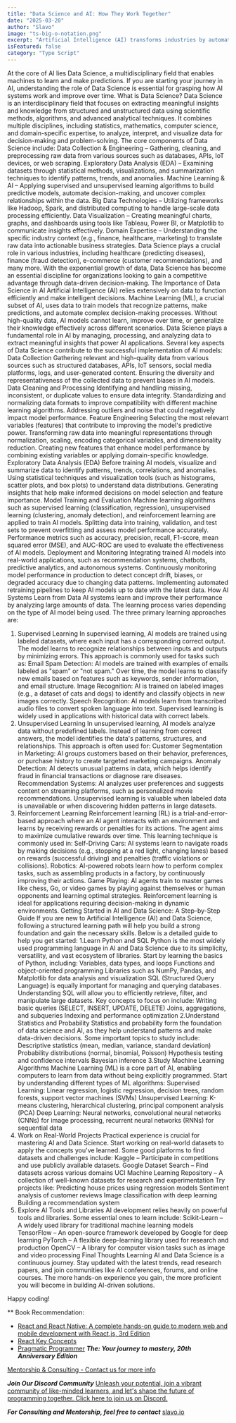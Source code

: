 ```yaml
---
title: "Data Science and AI: How They Work Together"
date: "2025-03-20"
author: "Slavo"
image: "ts-big-o-notation.png"
excerpt: "Artificial Intelligence (AI) transforms industries by automating processes, making intelligent decisions, and uncovering insights from vast amounts of data."
isFeatured: false
category: "Type Script"
---
```



 At the core of AI lies Data Science, a multidisciplinary field that enables machines to learn and make predictions. If you are starting your journey in AI, understanding the role of Data Science is essential for grasping how AI systems work and improve over time.
What is Data Science?
Data Science is an interdisciplinary field that focuses on extracting meaningful insights and knowledge from structured and unstructured data using scientific methods, algorithms, and advanced analytical techniques. It combines multiple disciplines, including statistics, mathematics, computer science, and domain-specific expertise, to analyze, interpret, and visualize data for decision-making and problem-solving.
The core components of Data Science include:
Data Collection & Engineering – Gathering, cleaning, and preprocessing raw data from various sources such as databases, APIs, IoT devices, or web scraping.
Exploratory Data Analysis (EDA) – Examining datasets through statistical methods, visualizations, and summarization techniques to identify patterns, trends, and anomalies.
Machine Learning & AI – Applying supervised and unsupervised learning algorithms to build predictive models, automate decision-making, and uncover complex relationships within the data.
Big Data Technologies – Utilizing frameworks like Hadoop, Spark, and distributed computing to handle large-scale data processing efficiently.
Data Visualization – Creating meaningful charts, graphs, and dashboards using tools like Tableau, Power BI, or Matplotlib to communicate insights effectively.
Domain Expertise – Understanding the specific industry context (e.g., finance, healthcare, marketing) to translate raw data into actionable business strategies.
Data Science plays a crucial role in various industries, including healthcare (predicting diseases), finance (fraud detection), e-commerce (customer recommendations), and many more. With the exponential growth of data, Data Science has become an essential discipline for organizations looking to gain a competitive advantage through data-driven decision-making.
The Importance of Data Science in AI
Artificial Intelligence (AI) relies extensively on data to function efficiently and make intelligent decisions. Machine Learning (ML), a crucial subset of AI, uses data to train models that recognize patterns, make predictions, and automate complex decision-making processes. Without high-quality data, AI models cannot learn, improve over time, or generalize their knowledge effectively across different scenarios.
Data Science plays a fundamental role in AI by managing, processing, and analyzing data to extract meaningful insights that power AI applications. Several key aspects of Data Science contribute to the successful implementation of AI models:
Data Collection
Gathering relevant and high-quality data from various sources such as structured databases, APIs, IoT sensors, social media platforms, logs, and user-generated content.
Ensuring the diversity and representativeness of the collected data to prevent biases in AI models.
Data Cleaning and Processing
Identifying and handling missing, inconsistent, or duplicate values to ensure data integrity.
Standardizing and normalizing data formats to improve compatibility with different machine learning algorithms.
Addressing outliers and noise that could negatively impact model performance.
Feature Engineering
Selecting the most relevant variables (features) that contribute to improving the model's predictive power.
Transforming raw data into meaningful representations through normalization, scaling, encoding categorical variables, and dimensionality reduction.
Creating new features that enhance model performance by combining existing variables or applying domain-specific knowledge.
Exploratory Data Analysis (EDA)
Before training AI models, visualize and summarize data to identify patterns, trends, correlations, and anomalies.
Using statistical techniques and visualization tools (such as histograms, scatter plots, and box plots) to understand data distributions.
Generating insights that help make informed decisions on model selection and feature importance.
Model Training and Evaluation
Machine learning algorithms such as supervised learning (classification, regression), unsupervised learning (clustering, anomaly detection), and reinforcement learning are applied to train AI models.
Splitting data into training, validation, and test sets to prevent overfitting and assess model performance accurately.
Performance metrics such as accuracy, precision, recall, F1-score, mean squared error (MSE), and AUC-ROC are used to evaluate the effectiveness of AI models.
Deployment and Monitoring
Integrating trained AI models into real-world applications, such as recommendation systems, chatbots, predictive analytics, and autonomous systems.
Continuously monitoring model performance in production to detect concept drift, biases, or degraded accuracy due to changing data patterns.
Implementing automated retraining pipelines to keep AI models up to date with the latest data.
How AI Systems Learn from Data
AI systems learn and improve their performance by analyzing large amounts of data. The learning process varies depending on the type of AI model being used. The three primary learning approaches are:

1. Supervised Learning
In supervised learning, AI models are trained using labeled datasets, where each input has a corresponding correct output. The model learns to recognize relationships between inputs and outputs by minimizing errors. This approach is commonly used for tasks such as:
Email Spam Detection: AI models are trained with examples of emails labeled as "spam" or "not spam." Over time, the model learns to classify new emails based on features such as keywords, sender information, and email structure.
Image Recognition: AI is trained on labeled images (e.g., a dataset of cats and dogs) to identify and classify objects in new images correctly.
Speech Recognition: AI models learn from transcribed audio files to convert spoken language into text.
Supervised learning is widely used in applications with historical data with correct labels.
2. Unsupervised Learning
In unsupervised learning, AI models analyze data without predefined labels. Instead of learning from correct answers, the model identifies the data's patterns, structures, and relationships. This approach is often used for:
Customer Segmentation in Marketing: AI groups customers based on their behavior, preferences, or purchase history to create targeted marketing campaigns.
Anomaly Detection: AI detects unusual patterns in data, which helps identify fraud in financial transactions or diagnose rare diseases.
Recommendation Systems: AI analyzes user preferences and suggests content on streaming platforms, such as personalized movie recommendations.
Unsupervised learning is valuable when labeled data is unavailable or when discovering hidden patterns in large datasets.
3. Reinforcement Learning
Reinforcement learning (RL) is a trial-and-error-based approach where an AI agent interacts with an environment and learns by receiving rewards or penalties for its actions. The agent aims to maximize cumulative rewards over time. This learning technique is commonly used in:
Self-Driving Cars: AI systems learn to navigate roads by making decisions (e.g., stopping at a red light, changing lanes) based on rewards (successful driving) and penalties (traffic violations or collisions).
Robotics: AI-powered robots learn how to perform complex tasks, such as assembling products in a factory, by continuously improving their actions.
Game Playing: AI agents train to master games like chess, Go, or video games by playing against themselves or human opponents and learning optimal strategies.
Reinforcement learning is ideal for applications requiring decision-making in dynamic environments.
Getting Started in AI and Data Science: A Step-by-Step Guide
If you are new to Artificial Intelligence (AI) and Data Science, following a structured learning path will help you build a strong foundation and gain the necessary skills. Below is a detailed guide to help you get started:
1.Learn Python and SQL
Python is the most widely used programming language in AI and Data Science due to its simplicity, versatility, and vast ecosystem of libraries. Start by learning the basics of Python, including:
Variables, data types, and loops
Functions and object-oriented programming
Libraries such as NumPy, Pandas, and Matplotlib for data analysis and visualization
SQL (Structured Query Language) is equally important for managing and querying databases. Understanding SQL will allow you to efficiently retrieve, filter, and manipulate large datasets. Key concepts to focus on include:
Writing basic queries (SELECT, INSERT, UPDATE, DELETE)
Joins, aggregations, and subqueries
Indexing and performance optimization
2.Understand Statistics and Probability
Statistics and probability form the foundation of data science and AI, as they help understand patterns and make data-driven decisions. Some important topics to study include:
Descriptive statistics (mean, median, variance, standard deviation)
Probability distributions (normal, binomial, Poisson)
Hypothesis testing and confidence intervals
Bayesian inference
3.Study Machine Learning Algorithms
Machine Learning (ML) is a core part of AI, enabling computers to learn from data without being explicitly programmed. Start by understanding different types of ML algorithms:
Supervised Learning: Linear regression, logistic regression, decision trees, random forests, support vector machines (SVMs)
Unsupervised Learning: K-means clustering, hierarchical clustering, principal component analysis (PCA)
Deep Learning: Neural networks, convolutional neural networks (CNNs) for image processing, recurrent neural networks (RNNs) for sequential data
4. Work on Real-World Projects
Practical experience is crucial for mastering AI and Data Science. Start working on real-world datasets to apply the concepts you've learned. Some good platforms to find datasets and challenges include:
Kaggle – Participate in competitions and use publicly available datasets.
Google Dataset Search – Find datasets across various domains
UCI Machine Learning Repository – A collection of well-known datasets for research and experimentation
Try projects like:
Predicting house prices using regression models
Sentiment analysis of customer reviews
Image classification with deep learning
Building a recommendation system
5. Explore AI Tools and Libraries
AI development relies heavily on powerful tools and libraries. Some essential ones to learn include:
Scikit-Learn – A widely used library for traditional machine learning models
TensorFlow – An open-source framework developed by Google for deep learning
PyTorch – A flexible deep-learning library used for research and production
OpenCV – A library for computer vision tasks such as image and video processing
Final Thoughts
Learning AI and Data Science is a continuous journey. Stay updated with the latest trends, read research papers, and join communities like AI conferences, forums, and online courses. The more hands-on experience you gain, the more proficient you will become in building AI-driven solutions.

Happy coding!

\*\* Book Recommendation:

- [React and React Native: A complete hands-on guide to modern web and mobile development with React.js, 3rd Edition](https://amzn.to/3CStF7m)
- [React Key Concepts](https://amzn.to/43XOCJM)
- [Pragmatic Programmer](https://amzn.to/3W1P4oL) **_The: Your journey to mastery, 20th Anniversary Edition_**

[Mentorship & Consulting - Contact us for more info](/contact)

**_Join Our Discord Community_** [Unleash your potential, join a vibrant community of like-minded learners, and let's shape the future of programming together. Click here to join us on Discord.](https://discord.gg/A75tvDvZ)

**_For Consulting and Mentorship, feel free to contact_** [slavo.io](/contact)
